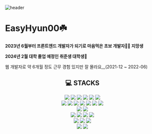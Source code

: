 ![header](https://capsule-render.vercel.app/api?type=Cylinder&color=d3ffce&fontSize=50&text=Welcome~🖐️&animation=fadeIn)

# EasyHyun00☘️

**2023년 6월부터 프론트엔드 개발자가 되기로 마음먹은 초보 개발자👩‍💻 지망생**

**2024년 2월 대학 졸업 예정인 취준생 대학생🏫**

웹 개발자로 약 6개월 정도 근무 경험 있지만 잘 몰라요,,,(2021-12 ~ 2022-06)

<div align="center">

## 💻 STACKS

<img src="https://img.shields.io/badge/C-A8B9CC?style=for-the-badge&logo=C&logoColor=white"/>
<img src="https://img.shields.io/badge/C++-00599C?style=for-the-badge&logo=C%2B%2B&logoColor=white"/>
<img src="https://img.shields.io/badge/Python-3776AB?style=for-the-badge&logo=Python&logoColor=white"/>
<img src="https://img.shields.io/badge/java-007396?style=for-the-badge&logo=java&logoColor=white"/>
<img src="https://img.shields.io/badge/JavaScript-F7DF1E?style=for-the-badge&logo=javascript&logoColor=black"/>
<img src="https://img.shields.io/badge/Typescript-3178C6?style=for-the-badge&logo=Typescript&logoColor=white"/>
<br />
<img src="https://img.shields.io/badge/HTML5-E34F26?style=for-the-badge&logo=html5&logoColor=white"/>
<img src="https://img.shields.io/badge/CSS3-1572B6?style=for-the-badge&logo=css3&logoColor=white"/>
<img src="https://img.shields.io/badge/ejs-000000?style=for-the-badge&logo=ejs&logoColor=white"/>
<img src="https://img.shields.io/badge/React-61DAFB?style=for-the-badge&logo=React&logoColor=black"/>
<img src="https://img.shields.io/badge/React Native-61DAFB?style=for-the-badge&logo=React&logoColor=black"/>
<img src="https://img.shields.io/badge/Expo-000000?style=for-the-badge&logo=Expo&logoColor=white"/>
<img src="https://img.shields.io/badge/Next.js-000000?style=for-the-badge&logo=Next.js&logoColor=white"/>
<br />
<img src="https://img.shields.io/badge/Spring Boot-6DB33F?style=for-the-badge&logo=SpringBoot&logoColor=white"/>
<img src="https://img.shields.io/badge/Node.js-339933?style=for-the-badge&logo=Node.js&logoColor=white"/>
<br />
<img src="https://img.shields.io/badge/Firebase-FFCA28?style=for-the-badge&logo=firebase&logoColor=black"/>
<img src="https://img.shields.io/badge/MySQL-4479A1?style=for-the-badge&logo=MySQL&logoColor=white"/>
<img src="https://img.shields.io/badge/Git-F05032?style=for-the-badge&logo=git&logoColor=white"/>
<img src="https://img.shields.io/badge/GitHub-181717?style=for-the-badge&logo=GitHub&logoColor=white"/>
<br />
<img src="https://img.shields.io/badge/Visual Studio Code-007ACC?style=for-the-badge&logo=Visual Studio Code&logoColor=white"/>
<img src="https://img.shields.io/badge/IntelliJ-000000?style=for-the-badge&logo=IntelliJ Idea&logoColor=white"/> <img src="https://img.shields.io/badge/Visual Studio-5C2D91?style=for-the-badge&logo=Visual Studio&logoColor=white"/>
<br />
<img src="https://img.shields.io/badge/Raspberry Pi-A22846?style=for-the-badge&logo=Raspberry Pi&logoColor=white"/>
<img src="https://img.shields.io/badge/Arduino-00878F?style=for-the-badge&logo=Arduino&logoColor=white"/>

</div>
